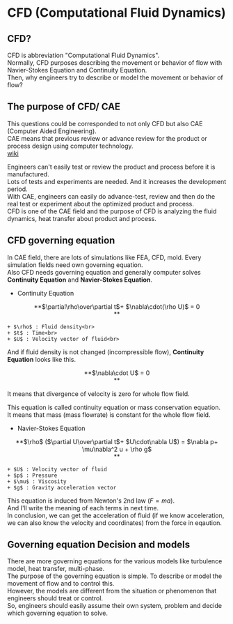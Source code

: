 # CFD (Computational Fluid Dynamics)

## CFD?

CFD is abbreviation "Computational Fluid Dynamics".<br>
Normally, CFD purposes describing the movement or behavior of flow with Navier-Stokes Equation and Continuity Equation.<br>
Then, why engineers try to describe or model the movement or behavior of flow?<br>

## The purpose of CFD/ CAE

This questions could be corresponded to not only CFD but also CAE (Computer Aided Engineering).<br>
CAE means that previous review or advance review for the product or process design using computer technology.<br> [wiki](https://en.wikipedia.org/wiki/Computer-aided_engineering)

Engineers can't easily test or review the product and process before it is manufactured.<br>
Lots of tests and experiments are needed. And it increases the development period.<br>
With CAE, engineers can easily do advance-test, review and then do the real test or experiment about the optimized product and process.<br>
CFD is one of the CAE field and the purpose of CFD is analyzing the fluid dynamics, heat transfer about product and process.<br>

## CFD governing equation

In CAE field, there are lots of simulations like FEA, CFD, mold. Every simulation fields need own governing equation.<br>
Also CFD needs governing equation and generally computer solves **Continuity Equation** and **Navier-Stokes Equation**.

* Continuity Equation<br>
<center>**$\partial\rho\over\partial t$+ $\nabla\cdot(\rho U)$ = 0 <br>**</center>

    + $\rho$ : Fluid density<br>
    + $t$ : Time<br>
    + $U$ : Velocity vector of fluid<br>

And if fluid density is not changed (incompressible flow), **Continuity Equation** looks like this.<br>

<center>**$\nabla\cdot U$ = 0 <br>**</center>

It means that divergence of velocity is zero for whole flow field.

This equation is called continuity equation or mass conservation equation.<br>
It means that mass (mass flowrate) is constant for the whole flow field.<br>

* Navier-Stokes Equation
<center>**$\rho$ ($\partial U\over\partial t$+ $U\cdot\nabla U$) = $\nabla p+ \mu\nabla^2 u + \rho g$ <br>**</center>

    + $U$ : Velocity vector of fluid
    + $p$ : Pressure
    + $\mu$ : Viscosity
    + $g$ : Gravity acceleration vector

This equation is induced from Newton's 2nd law ($F=ma$).<br>
And I'll write the meaning of each terms in next time.<br>
In conclusion, we can get the acceleration of fluid (if we know acceleration, we can also know the velocity and coordinates) from the force in eqaution.<br>

## Governing equation Decision and models

There are more governing equations for the various models like turbulence model, heat transfer, multi-phase.<br>
The purpose of the governing equation is simple. To describe or model the movement of flow and to control this.<br>
However, the models are different from the situation or phenomenon that engineers should treat or control.<br>
So, engineers should easily assume their own system, problem and decide which governing equation to solve.